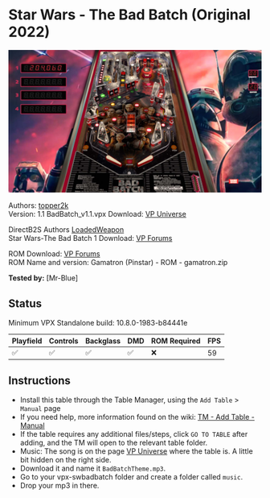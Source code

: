 ﻿# Star Wars - The Bad Batch (Original 2022)

![Table Preview](../../images/vpx-badbatch.jpg)

Authors: [topper2k](https://vpuniverse.com/profile/32127-topper2k/)  
Version: 1.1
BadBatch_v1.1.vpx 
Download: [VP Universe](https://vpuniverse.com/files/file/11961-star-wars-the-bad-batch/)

DirectB2S
Authors [LoadedWeapon](https://www.vpforums.org/index.php?showuser=60392)  
Star Wars-The Bad Batch 1
Download: [VP Forums](https://www.vpforums.org/index.php?app=downloads&showfile=17234)  

ROM
Download: [VP Forums](https://www.vpforums.org/index.php?app=downloads&showfile=726)    
ROM Name and version: Gamatron (Pinstar) - ROM - gamatron.zip


**Tested by:** [Mr-Blue]

## Status 

Minimum VPX Standalone build: 10.8.0-1983-b84441e

| Playfield | Controls | Backglass | DMD | ROM Required | FPS | 
|-----------|----------|-----------|-----|--------------|-----|
| :white_check_mark: | :white_check_mark: | :white_check_mark: | :white_check_mark: | :x: | 59 |

## Instructions

- Install this table through the Table Manager, using the `Add Table` > `Manual` page
- If you need help, more information found on the wiki: [TM - Add Table - Manual](https://github.com/LegendsUnchained/vpx-standalone-alp4k/wiki/%5B04%5D-%F0%9F%A7%A1-TM-%E2%80%90-Other-Features#add-table---manual)
- If the table requires any additional files/steps, click `GO TO TABLE` after adding, and the TM will open to the relevant table folder.
- Music: The song is on the page [VP Universe](https://vpuniverse.com/files/file/11961-star-wars-the-bad-batch/) where the table is. A little bit hidden on the right side. 
- Download it and name it `BadBatchTheme.mp3`. 
- Go to your vpx-swbadbatch folder and create a folder called `music`.
- Drop your mp3 in there.

